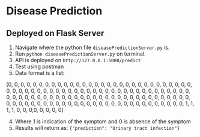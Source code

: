 # Disease Prediction
## Deployed on Flask Server
1.  Navigate where the python file ```diseasePredictionServer.py``` is.
2.  Run ```python diseasePredictionServer.py``` on terminal.
3.  API is deployed on ```http://127.0.0.1:5000/predict```
4.  Test using postman
5.  Data format is a list:
   
   [0, 0, 0, 0, 0, 0, 0, 0, 0, 0, 0, 0, 0, 0, 0, 0, 0, 0, 0, 0, 0, 0,
       0, 0, 0, 0, 0, 0, 0, 0, 0, 0, 0, 0, 0, 0, 0, 0, 0, 0, 0, 0, 0, 0,
       0, 0, 0, 0, 0, 0, 0, 0, 0, 0, 0, 0, 0, 0, 0, 0, 0, 0, 0, 0, 0, 0,
       0, 0, 0, 0, 0, 0, 0, 0, 0, 0, 0, 0, 0, 0, 0, 0, 0, 0, 0, 0, 0, 0,
       0, 0, 0, 0, 0, 0, 0, 0, 0, 0, 0, 0, 0, 0, 0, 0, 0, 0, 0, 0, 0, 0,
       0, 0, 0, 0, 0, 0, 0, 0, 0, 1, 1, 1, 1, 0, 0, 0,0, 0, 0, 0, 0]
  
  4. Where 1 is indication of the symptom and 0 is absence of the symptom
  5. Results will return as: ```{"prediction": "Urinary tract infection"}```
  
